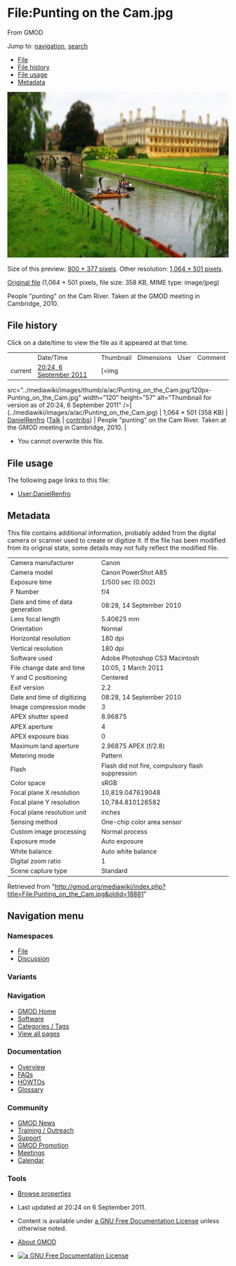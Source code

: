 <div id="mw-page-base" class="noprint">

</div>

<div id="mw-head-base" class="noprint">

</div>

<div id="content" class="mw-body" role="main">

<span id="top"></span>

<div id="mw-js-message" style="display:none;">

</div>



# <span dir="auto">File:Punting on the Cam.jpg</span>

<div id="bodyContent">

<div id="siteSub">

From GMOD

</div>

<div id="contentSub">

</div>

<div id="jump-to-nav" class="mw-jump">

Jump to: [navigation](#mw-navigation), [search](#p-search)

</div>

<div id="mw-content-text">

- [File](#file)
- [File history](#filehistory)
- [File usage](#filelinks)
- [Metadata](#metadata)

<div id="file" class="fullImageLink">

[<img
src="../mediawiki/images/thumb/a/ac/Punting_on_the_Cam.jpg/800px-Punting_on_the_Cam.jpg"
srcset="../mediawiki/images/a/ac/Punting_on_the_Cam.jpg 1.5x, ../mediawiki/images/a/ac/Punting_on_the_Cam.jpg 2x"
width="800" height="377" alt="File:Punting on the Cam.jpg" />](../mediawiki/images/a/ac/Punting_on_the_Cam.jpg)

<div class="mw-filepage-resolutioninfo">

Size of this preview: <a
href="../mediawiki/images/thumb/a/ac/Punting_on_the_Cam.jpg/800px-Punting_on_the_Cam.jpg"
class="mw-thumbnail-link">800 × 377 pixels</a>.
<span class="mw-filepage-other-resolutions">Other resolution:
<a href="../mediawiki/images/a/ac/Punting_on_the_Cam.jpg"
class="mw-thumbnail-link">1,064 × 501 pixels</a>.</span>

</div>

</div>

<div class="fullMedia">

<a href="../mediawiki/images/a/ac/Punting_on_the_Cam.jpg"
class="internal" title="Punting on the Cam.jpg">Original file</a>
‎<span class="fileInfo">(1,064 × 501 pixels, file size: 358 KB, MIME
type: image/jpeg)</span>

</div>

<div id="mw-imagepage-content" class="mw-content-ltr" lang="en"
dir="ltr">

People "punting" on the Cam River. Taken at the GMOD meeting in
Cambridge, 2010.

</div>

## File history

<div id="mw-imagepage-section-filehistory">

Click on a date/time to view the file as it appeared at that time.

|  |  |  |  |  |  |
|----|----|----|----|----|----|
|  | Date/Time | Thumbnail | Dimensions | User | Comment |
| current | [20:24, 6 September 2011](../mediawiki/images/a/ac/Punting_on_the_Cam.jpg) | [<img
src="../mediawiki/images/thumb/a/ac/Punting_on_the_Cam.jpg/120px-Punting_on_the_Cam.jpg"
width="120" height="57"
alt="Thumbnail for version as of 20:24, 6 September 2011" />](../mediawiki/images/a/ac/Punting_on_the_Cam.jpg) | 1,064 × 501 <span style="white-space: nowrap;">(358 KB)</span> | <a href="User:DanielRenfro" class="mw-userlink"
title="User:DanielRenfro">DanielRenfro</a> <span style="white-space: nowrap;"> <span class="mw-usertoollinks">(<a
href="http://gmod.org/mediawiki/index.php?title=User_talk:DanielRenfro&amp;action=edit&amp;redlink=1"
class="new"
title="User talk:DanielRenfro (page does not exist)">Talk</a> \| [contribs](Special:Contributions/DanielRenfro "Special:Contributions/DanielRenfro"))</span></span> | People "punting" on the Cam River. Taken at the GMOD meeting in Cambridge, 2010. |

</div>

- <span id="mw-imagepage-upload-disallowed">You cannot overwrite this
  file.</span>

## File usage

<div id="mw-imagepage-section-linkstoimage">

The following page links to this file:

- [User:DanielRenfro](User:DanielRenfro "User:DanielRenfro")

</div>

## Metadata

<div class="mw-imagepage-section-metadata">

This file contains additional information, probably added from the
digital camera or scanner used to create or digitize it. If the file has
been modified from its original state, some details may not fully
reflect the modified file.

|  |  |
|----|----|
| Camera manufacturer | Canon |
| Camera model | Canon PowerShot A85 |
| Exposure time | 1/500 sec (0.002) |
| F Number | f/4 |
| Date and time of data generation | 08:28, 14 September 2010 |
| Lens focal length | 5.40625 mm |
| Orientation | Normal |
| Horizontal resolution | 180 dpi |
| Vertical resolution | 180 dpi |
| Software used | Adobe Photoshop CS3 Macintosh |
| File change date and time | 10:05, 1 March 2011 |
| Y and C positioning | Centered |
| Exif version | 2.2 |
| Date and time of digitizing | 08:28, 14 September 2010 |
| Image compression mode | 3 |
| APEX shutter speed | 8.96875 |
| APEX aperture | 4 |
| APEX exposure bias | 0 |
| Maximum land aperture | 2.96875 APEX (f/2.8) |
| Metering mode | Pattern |
| Flash | Flash did not fire, compulsory flash suppression |
| Color space | sRGB |
| Focal plane X resolution | 10,819.047619048 |
| Focal plane Y resolution | 10,784.810126582 |
| Focal plane resolution unit | inches |
| Sensing method | One-chip color area sensor |
| Custom image processing | Normal process |
| Exposure mode | Auto exposure |
| White balance | Auto white balance |
| Digital zoom ratio | 1 |
| Scene capture type | Standard |

</div>

</div>

<div class="printfooter">

Retrieved from
"<http://gmod.org/mediawiki/index.php?title=File:Punting_on_the_Cam.jpg&oldid=18881>"

</div>

<div id="catlinks" class="catlinks catlinks-allhidden">

</div>

<div class="visualClear">

</div>

</div>

</div>

<div id="mw-navigation">

## Navigation menu

<div id="mw-head">



<div id="left-navigation">

<div id="p-namespaces" class="vectorTabs" role="navigation"
aria-labelledby="p-namespaces-label">

### Namespaces

- <span id="ca-nstab-image"><a href="File:Punting_on_the_Cam.jpg" accesskey="c"
  title="View the file page [c]">File</a></span>
- <span id="ca-talk"><a
  href="http://gmod.org/mediawiki/index.php?title=File_talk:Punting_on_the_Cam.jpg&amp;action=edit&amp;redlink=1"
  accesskey="t"
  title="Discussion about the content page [t]">Discussion</a></span>

</div>

<div id="p-variants" class="vectorMenu emptyPortlet" role="navigation"
aria-labelledby="p-variants-label">

### 

### Variants[](#)

<div class="menu">

</div>

</div>

</div>

<div id="right-navigation">





</div>



</div>

</div>

</div>

<div id="mw-panel">

<div id="p-logo" role="banner">

<a href="Main_Page"
style="background-image: url(../images/GMOD-cogs.png);"
title="Visit the main page"></a>

</div>

<div id="p-Navigation" class="portal" role="navigation"
aria-labelledby="p-Navigation-label">

### Navigation

<div class="body">

- <span id="n-GMOD-Home">[GMOD Home](Main_Page)</span>
- <span id="n-Software">[Software](GMOD_Components)</span>
- <span id="n-Categories-.2F-Tags">[Categories /
  Tags](Categories)</span>
- <span id="n-View-all-pages">[View all pages](Special:AllPages)</span>

</div>

</div>

<div id="p-Documentation" class="portal" role="navigation"
aria-labelledby="p-Documentation-label">

### Documentation

<div class="body">

- <span id="n-Overview">[Overview](Overview)</span>
- <span id="n-FAQs">[FAQs](Category:FAQ)</span>
- <span id="n-HOWTOs">[HOWTOs](Category:HOWTO)</span>
- <span id="n-Glossary">[Glossary](Glossary)</span>

</div>

</div>

<div id="p-Community" class="portal" role="navigation"
aria-labelledby="p-Community-label">

### Community

<div class="body">

- <span id="n-GMOD-News">[GMOD News](GMOD_News)</span>
- <span id="n-Training-.2F-Outreach">[Training /
  Outreach](Training_and_Outreach)</span>
- <span id="n-Support">[Support](Support)</span>
- <span id="n-GMOD-Promotion">[GMOD Promotion](GMOD_Promotion)</span>
- <span id="n-Meetings">[Meetings](Meetings)</span>
- <span id="n-Calendar">[Calendar](Calendar)</span>

</div>

</div>

<div id="p-tb" class="portal" role="navigation"
aria-labelledby="p-tb-label">

### Tools

<div class="body">


- <span id="t-smwbrowselink"><a href="Special:Browse/File:Punting_on_the_Cam.jpg"
  rel="smw-browse">Browse properties</a></span>

</div>

</div>

</div>

</div>

<div id="footer" role="contentinfo">

- <span id="footer-info-lastmod">Last updated at 20:24 on 6 September
  2011.</span>
<!-- - <span id="footer-info-viewcount">2,036 page views.</span> -->
- <span id="footer-info-copyright">Content is available under
  <a href="http://www.gnu.org/licenses/fdl-1.3.html" class="external"
  rel="nofollow">a GNU Free Documentation License</a> unless otherwise
  noted.</span>

<!-- -->

- <span id="footer-places-about">[About
  GMOD](GMOD:About "GMOD:About")</span>

<!-- -->

- <span id="footer-copyrightico">[<img src="http://www.gnu.org/graphics/gfdl-logo-small.png" width="88"
  height="31" alt="a GNU Free Documentation License" />](http://www.gnu.org/licenses/fdl-1.3.html)</span>




</div>
